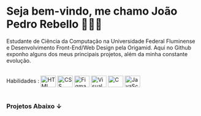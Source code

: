 <h1>Seja bem-vindo, me chamo João Pedro Rebello 👨🏻‍💻</h1>

<p>
  Estudante de Ciência da Computação na Universidade Federal Fluminense e Desenvolvimento Front-End/Web Design pela Origamid. Aqui no Github exponho alguns dos meus  principais projetos, além da minha constante evolução.
</p>

<div><br>
  Habilidades :
  <img align="center" alt="HTML" height="30" width="40" src="https://cdn.jsdelivr.net/gh/devicons/devicon/icons/html5/html5-plain-wordmark.svg">
  <img align="center" alt="CSS" height="30" width="40" src="https://cdn.jsdelivr.net/gh/devicons/devicon/icons/css3/css3-plain-wordmark.svg">
  <img align="center" alt="Figma" height="30" width="40" src="https://cdn.jsdelivr.net/gh/devicons/devicon/icons/figma/figma-original.svg">
  <img align="center" alt="Visual Studio Code" height="30" width="40" src="https://cdn.jsdelivr.net/gh/devicons/devicon/icons/vscode/vscode-original.svg">
  <img align="center" alt="C" height="30" width="40" src="https://cdn.jsdelivr.net/gh/devicons/devicon/icons/c/c-original.svg">
  <img align="center" alt="JavaScript" height="30" width="40" src="https://cdn.jsdelivr.net/gh/devicons/devicon/icons/javascript/javascript-original.svg">    
</div>

<br>
<h3>Projetos Abaixo ↓</h3>
